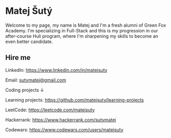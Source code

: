 # Matej Šutý

Welcome to my page, my name is Matej and I'm a fresh alumni of Green Fox Academy. I'm specializing in Full-Stack and this is my progression in our after-course Huli program, where I'm sharpening my skills to become an even better candidate.

## Hire me
LinkedIn: https://www.linkedin.com/in/matejsuty

Email: sutymatej@gmail.com

Coding projects &darr;

Learning projects: https://github.com/matejsuty/learning-projects

LeetCode: https://leetcode.com/matejsuty

Hackerrank: https://www.hackerrank.com/sutymatej

Codewars: https://www.codewars.com/users/matejsuty
